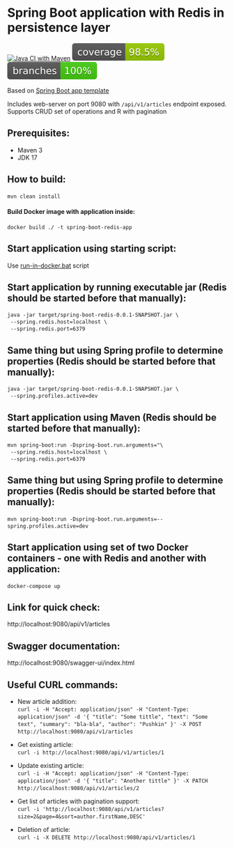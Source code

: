 
# Spring Boot application with Redis in persistence layer
[![Java CI with Maven](https://github.com/andrei-punko/spring-boot-redis/actions/workflows/maven.yml/badge.svg)](https://github.com/andrei-punko/spring-boot-redis/actions/workflows/maven.yml)
[![Coverage](.github/badges/jacoco.svg)](https://github.com/andrei-punko/spring-boot-redis/actions/workflows/maven.yml)
[![Branches](.github/badges/branches.svg)](https://github.com/andrei-punko/spring-boot-redis/actions/workflows/maven.yml)

Based on [Spring Boot app template](https://github.com/andrei-punko/spring-boot-template)

Includes web-server on port 9080 with `/api/v1/articles` endpoint exposed.  
Supports CRUD set of operations and R with pagination

## Prerequisites:
- Maven 3
- JDK 17

## How to build:
    mvn clean install

#### Build Docker image with application inside:
    docker build ./ -t spring-boot-redis-app

## Start application using starting script:
Use [run-in-docker.bat](./run-in-docker.bat) script

## Start application by running executable jar (Redis should be started before that manually):
    java -jar target/spring-boot-redis-0.0.1-SNAPSHOT.jar \
     --spring.redis.host=localhost \
     --spring.redis.port=6379

## Same thing but using Spring profile to determine properties (Redis should be started before that manually):
    java -jar target/spring-boot-redis-0.0.1-SNAPSHOT.jar \
     --spring.profiles.active=dev

## Start application using Maven (Redis should be started before that manually):
    mvn spring-boot:run -Dspring-boot.run.arguments="\
     --spring.redis.host=localhost \
     --spring.redis.port=6379

## Same thing but using Spring profile to determine properties (Redis should be started before that manually):
    mvn spring-boot:run -Dspring-boot.run.arguments=--spring.profiles.active=dev

## Start application using set of two Docker containers - one with Redis and another with application:
    docker-compose up

## Link for quick check:  
http://localhost:9080/api/v1/articles

## Swagger documentation:  
http://localhost:9080/swagger-ui/index.html

## Useful CURL commands:
- New article addition:  
`curl -i -H "Accept: application/json" -H "Content-Type: application/json" -d '{ "title": "Some tittle", "text": "Some text", "summary": "bla-bla", "author": "Pushkin" }' -X POST http://localhost:9080/api/v1/articles`

- Get existing article:  
`curl -i http://localhost:9080/api/v1/articles/1`

- Update existing article:  
`curl -i -H "Accept: application/json" -H "Content-Type: application/json" -d '{ "title": "Another tittle" }' -X PATCH http://localhost:9080/api/v1/articles/2`

- Get list of articles with pagination support:  
`curl -i 'http://localhost:9080/api/v1/articles?size=2&page=4&sort=author.firstName,DESC'`

- Deletion of article:  
`curl -i -X DELETE http://localhost:9080/api/v1/articles/1`
